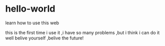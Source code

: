 # hello-world
learn how to use this web

this is the first time i use it ,i have so many problems ,but i think i can do it well
belive yourself ,belive the future!
